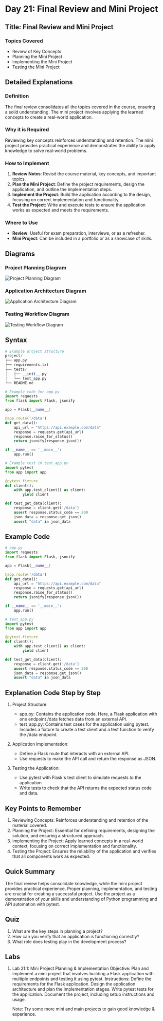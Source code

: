 # Day 21: Final Review and Mini Project

## Title: Final Review and Mini Project

### Topics Covered
- Review of Key Concepts
- Planning the Mini Project
- Implementing the Mini Project
- Testing the Mini Project

## Detailed Explanations

### Definition
The final review consolidates all the topics covered in the course, ensuring a solid understanding. The mini project involves applying the learned concepts to create a real-world application.

### Why it is Required
Reviewing key concepts reinforces understanding and retention. The mini project provides practical experience and demonstrates the ability to apply knowledge to solve real-world problems.

### How to Implement
1. **Review Notes**: Revisit the course material, key concepts, and important topics.
2. **Plan the Mini Project**: Define the project requirements, design the application, and outline the implementation steps.
3. **Implement the Project**: Build the application according to the design, focusing on correct implementation and functionality.
4. **Test the Project**: Write and execute tests to ensure the application works as expected and meets the requirements.

### Where to Use
- **Review**: Useful for exam preparation, interviews, or as a refresher.
- **Mini Project**: Can be included in a portfolio or as a showcase of skills.

## Diagrams

### Project Planning Diagram
![Project Planning Diagram](images/project_planning.png)

### Application Architecture Diagram
![Application Architecture Diagram](images/application_architecture.png)

### Testing Workflow Diagram
![Testing Workflow Diagram](images/testing_workflow.png)

## Syntax
```python
# Example project structure
project/
├── app.py
├── requirements.txt
├── tests/
│   ├── __init__.py
│   └── test_app.py
└── README.md

# Example code for app.py
import requests
from flask import Flask, jsonify

app = Flask(__name__)

@app.route('/data')
def get_data():
    api_url = "https://api.example.com/data"
    response = requests.get(api_url)
    response.raise_for_status()
    return jsonify(response.json())

if __name__ == '__main__':
    app.run()

# Example test in test_app.py
import pytest
from app import app

@pytest.fixture
def client():
    with app.test_client() as client:
        yield client

def test_get_data(client):
    response = client.get('/data')
    assert response.status_code == 200
    json_data = response.get_json()
    assert "data" in json_data
```

## Example Code
```python
# app.py
import requests
from flask import Flask, jsonify

app = Flask(__name__)

@app.route('/data')
def get_data():
    api_url = "https://api.example.com/data"
    response = requests.get(api_url)
    response.raise_for_status()
    return jsonify(response.json())

if __name__ == '__main__':
    app.run()

# test_app.py
import pytest
from app import app

@pytest.fixture
def client():
    with app.test_client() as client:
        yield client

def test_get_data(client):
    response = client.get('/data')
    assert response.status_code == 200
    json_data = response.get_json()
    assert "data" in json_data
```

## Explanation Code Step by Step
1. Project Structure:

	- app.py: Contains the application code. Here, a Flask application with one endpoint /data fetches data from an external API.
	- test_app.py: Contains test cases for the application using pytest. Includes a fixture to create a test client and a test function to verify the /data endpoint.
2. Application Implementation:

	- Define a Flask route that interacts with an external API.
	- Use requests to make the API call and return the response as JSON.
3. Testing the Application:

	- Use pytest with Flask's test client to simulate requests to the application.
	- Write tests to check that the API returns the expected status code and data.
## Key Points to Remember
1. Reviewing Concepts: Reinforces understanding and retention of the material covered.
2. Planning the Project: Essential for defining requirements, designing the solution, and ensuring a structured approach.
3. Implementing the Project: Apply learned concepts in a real-world context, focusing on correct implementation and functionality.
4. Testing the Project: Ensures the reliability of the application and verifies that all components work as expected.

## Quick Summary
The final review helps consolidate knowledge, while the mini project provides practical experience. Proper planning, implementation, and testing are crucial for creating a successful project. Use the project as a demonstration of your skills and understanding of Python programming and API automation with pytest.

## Quiz
1. What are the key steps in planning a project?
2. How can you verify that an application is functioning correctly?
3. What role does testing play in the development process?

## Labs
1. Lab 21.1: Mini Project Planning & Implementation
	Objective: Plan and Implement a mini project that involves building a Flask application with multiple endpoints and testing it using pytest.
	Instructions:
	Define the requirements for the Flask application.
	Design the application architecture and plan the implementation stages.
	Write pytest tests for the application.
	Document the project, including setup instructions and usage.
	
	Note: Try some more mini and main projects to gain good knowledge & experience. 

